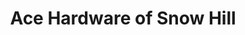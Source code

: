 ---
title: "Ace Hardware of Snow Hill"
url: /snow-hill/ace-hardware-of-snow-hill/
shop: doityourself
---